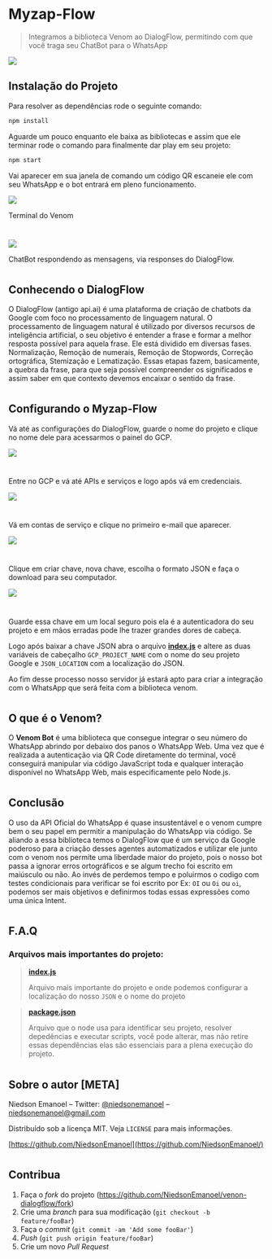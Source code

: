 # Myzap-Flow
>Integramos a biblioteca Venom ao DialogFlow, permitindo com que você traga seu ChatBot para o WhatsApp

![](https://camo.githubusercontent.com/df610fa85dd4f78da335757a27a5f57c528a058047d26055f4604f631d8b8a8d/68747470733a2f2f696d672e736869656c64732e696f2f6e706d2f762f76656e6f6d2d626f742e7376673f636f6c6f723d677265656e)

## Instalação do Projeto
Para resolver as dependências rode o seguinte comando:
```sh
npm install
```
Aguarde um pouco enquanto ele baixa as bibliotecas e assim que ele terminar rode o comando para finalmente dar play em seu projeto:
```sh
npm start
```

Vai aparecer em sua janela de comando um código QR escaneie ele com seu WhatsApp e o bot entrará em pleno funcionamento.

![](/assets/8.png)


Terminal do Venom
#

![](/assets/9.gif)


ChatBot respondendo as mensagens, via responses do DialogFlow.
#

## Conhecendo o DialogFlow
 O DialogFlow (antigo api.ai) é uma plataforma de criação de chatbots da Google com foco no processamento de linguagem natural. O processamento de linguagem natural é utilizado por diversos recursos de inteligência artificial, o seu objetivo é entender a frase e formar a melhor resposta possível para aquela frase. Ele está dividido em diversas fases. Normalização, Remoção de numerais, Remoção de Stopwords, Correção ortográfica, Stemização e Lematização. Essas etapas fazem, basicamente, a quebra da frase, para que seja possível compreender os significados e assim saber em que contexto devemos encaixar o sentido da frase.
 #
## Configurando o Myzap-Flow
 Vá até as configurações do DialogFlow, guarde o nome do projeto e clique no nome dele para acessarmos o painel do GCP.

 ![](/assets/3.png)
#

 Entre no GCP e vá até APIs e serviços e logo após vá em credenciais.
  
![](/assets/4.png)
#

Vá em contas de serviço e clique no primeiro e-mail que aparecer.

![](/assets/5.png)
#

Clique em criar chave, nova chave, escolha o formato JSON e faça o download para seu computador.

![](/assets/6.png)
#

Guarde essa chave em um local seguro pois ela é a autenticadora do seu projeto e em mãos erradas pode lhe trazer grandes dores de cabeça.

Logo após baixar a chave JSON abra o arquivo **[index.js](index.js)** e altere as duas variáveis de cabeçalho `GCP_PROJECT_NAME` com o nome do seu projeto Google e `JSON_LOCATION` com a localização do JSON.


Ao fim desse processo nosso servidor já estará apto para criar a integração com o WhatsApp que será feita com a biblioteca venom. 
#


## O que é o Venom?
O **Venom Bot** é uma biblioteca que consegue integrar o seu número do WhatsApp abrindo por debaixo dos panos o WhatsApp Web. Uma vez que é realizada a autenticação via QR Code diretamente do terminal, você conseguirá manipular via código JavaScript toda e qualquer interação disponível no WhatsApp Web, mais especificamente pelo Node.js.
#
## Conclusão
O uso da API Oficial do WhatsApp é quase insustentável e o venom cumpre bem o seu papel em permitir a manipulação do WhatsApp via código.
Se aliando a essa biblioteca temos o DialogFlow que é um serviço da Google poderoso para a criação desses agentes automatizados e utilizar ele junto com o venom nos permite uma liberdade maior do projeto, pois o nosso bot passa a ignorar erros ortográficos e se algum trecho foi escrito em maiúsculo ou não.
Ao invés de perdemos tempo e poluirmos o codigo com testes condicionais para verificar se foi escrito por Ex: `OI` ou `Oi` ou `oi`, podemos ser mais objetivos e definirmos todas essas expressões como uma única Intent.
#
## F.A.Q
### Arquivos mais importantes do projeto:
> **[index.js](index.js)**
>  
>Arquivo mais importante do projeto e onde podemos configurar a localização do nosso `JSON` e o nome do projeto


>**[package.json](package.json)**
>
>Arquivo que o node usa para identificar seu projeto, resolver depedências e executar scripts, você pode alterar, mas não retire essas dependências elas são essenciais para a plena execução do projeto.
#
## Sobre o autor [META]
Niedson Emanoel – Twitter: [@niedsonemanoel](https://twitter.com/niedsonemanoel) – [niedsonemanoel@gmail.com](mailto:niedsonemanoel@gmail.com)

Distribuído sob a licença MIT. Veja `LICENSE` para mais informações.

[https://github.com/NiedsonEmanoel](https://github.com/NiedsonEmanoel/)
#
## Contribua

1. Faça o _fork_ do projeto (<https://github.com/NiedsonEmanoel/venon-dialogflow/fork>)
2. Crie uma _branch_ para sua modificação (`git checkout -b feature/fooBar`)
3. Faça o _commit_ (`git commit -am 'Add some fooBar'`)
4. _Push_ (`git push origin feature/fooBar`)
5. Crie um novo _Pull Request_

